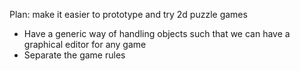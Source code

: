 Plan: make it easier to prototype and try 2d puzzle games
- Have a generic way of handling objects such that we can have a graphical editor for any game
- Separate the game rules

